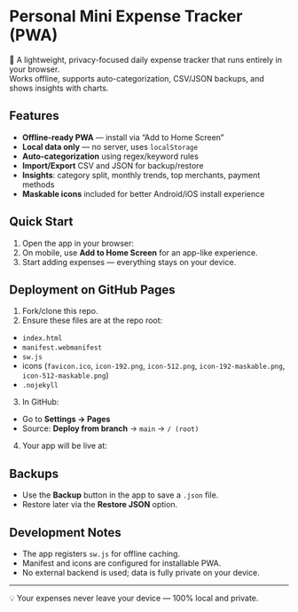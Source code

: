 # Personal Mini Expense Tracker (PWA)

📱 A lightweight, privacy-focused daily expense tracker that runs entirely in your browser.  
Works offline, supports auto-categorization, CSV/JSON backups, and shows insights with charts.

## Features
- **Offline-ready PWA** — install via “Add to Home Screen”
- **Local data only** — no server, uses `localStorage`
- **Auto-categorization** using regex/keyword rules
- **Import/Export** CSV and JSON for backup/restore
- **Insights**: category split, monthly trends, top merchants, payment methods
- **Maskable icons** included for better Android/iOS install experience

## Quick Start
1. Open the app in your browser:
2. On mobile, use **Add to Home Screen** for an app-like experience.
3. Start adding expenses — everything stays on your device.

## Deployment on GitHub Pages
1. Fork/clone this repo.
2. Ensure these files are at the repo root:
- `index.html`
- `manifest.webmanifest`
- `sw.js`
- icons (`favicon.ico`, `icon-192.png`, `icon-512.png`, `icon-192-maskable.png`, `icon-512-maskable.png`)
- `.nojekyll`
3. In GitHub:  
- Go to **Settings → Pages**  
- Source: **Deploy from branch** → `main` → `/ (root)`  
4. Your app will be live at:  

## Backups
- Use the **Backup** button in the app to save a `.json` file.
- Restore later via the **Restore JSON** option.

## Development Notes
- The app registers `sw.js` for offline caching.
- Manifest and icons are configured for installable PWA.
- No external backend is used; data is fully private on your device.

---

💡 Your expenses never leave your device — 100% local and private.
